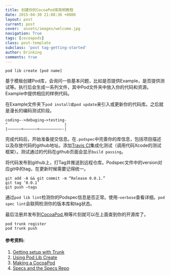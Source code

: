 ```yaml
---
title: 创建你的CocoaPod库简明教程
date: 2015-04-30 21:08:36 +0800
layout: post
current: post
cover:  assets/images/welcome.jpg
navigation: True
tags: [cocoapods]
class: post-template
subclass: 'post tag-getting-started'
author: Drinking
comments: true
---
```



```
pod lib create [pod name]
```
基于模板创建Pod库，会询问一些基本问题，比如是否提供Example，是否提供测试等。执行后会生成一系列文件，其中Pod文件夹中放入你的代码和资源。Example中提供相应的样例代码。

在Example文件夹下`pod install或pod update`来引入或更新你的代码库。之后就是漫长的编码测试阶段。
```
coding—->debuging—>testing-
^                         |
|——————<——————<——————————-|

```

完成代码后，开始准备提交信息。在`.podspec`中完善你的库信息，包括项目描述以及存放代码的github地址。添加[Travis CI](https://travis-ci.org/profile)集成化测试（调用代码Xcode的测试框架）。测试通过的代码在github页面会显示`build passing`。

将代码发布到github上，打Tag并推送到远程仓库。Podspec文件中的version对应git中的tag，在更新时候需要记得统一。
```
git add -A && git commit -m “Release 0.0.1.”
git tag ‘0.0.1’
git push —tags
```

通过`pod lib lint`检测你的Podspec信息是否正常。使用`—verbose`查看详细。`pod spec lint`会联网检测你的版本库和tag状态。

最后注册并发布到[CocoaPod](http://cocoadocs.org/),稍等片刻就可以在上面查到你的开源库了。
```
pod trunk register
pod trunk push
```


#### 参考资料:
1. [Getting setup with Trunk](https://guides.cocoapods.org/making/getting-setup-with-trunk)
2. [Using Pod Lib Create](http://guides.cocoapods.org/making/using-pod-lib-create)
3. [Making a CocoaPod](http://guides.cocoapods.org/making/making-a-cocoapod.html)
4. [Specs and the Specs Repo](http://guides.cocoapods.org/making/specs-and-specs-repo.html)